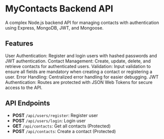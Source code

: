 # MyContacts Backend API

A complex Node.js backend API for managing contacts with authentication using Express, MongoDB, JWT, and Mongoose.

## Features

User Authentication: Register and login users with hashed passwords and JWT authentication.
Contact Management: Create, update, delete, and retrieve contacts for authenticated users.
Validation: Input validation to ensure all fields are mandatory when creating a contact or registering a user.
Error Handling: Centralized error handling for easier debugging.
JWT Authentication: Routes are protected with JSON Web Tokens for secure access to the API.

## API Endpoints

- **POST** `/api/users/register`: Register user
- **POST** `/api/users/login`: Login user
- **GET** `/api/contacts`: Get all contacts (Protected)
- **POST** `/api/contacts`: Create a contact (Protected)


